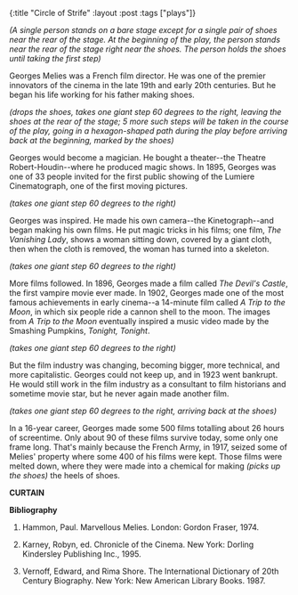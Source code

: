 {:title "Circle of Strife"
:layout :post
:tags  ["plays"]}

_(A single person stands on a bare stage except for a single pair of shoes near the rear of the stage. At the beginning of the play, the person stands near the rear of the stage right near the shoes. The person holds the shoes until taking the first step)_

Georges Melies was a French film director. He was one of the premier innovators of the cinema in the late 19th and early 20th centuries. But he began his life working for his father making shoes.

_(drops the shoes, takes one giant step 60 degrees to the right, leaving the shoes at the rear of the stage; 5 more such steps will be taken in the course of the play, going in a hexagon-shaped path during the play before arriving back at the beginning, marked by the shoes)_

Georges would become a magician. He bought a theater--the Theatre Robert-Houdin--where he produced magic shows. In 1895, Georges was one of 33 people invited for the first public showing of the Lumiere Cinematograph, one of the first moving pictures.

_(takes one giant step 60 degrees to the right)_

Georges was inspired. He made his own camera--the Kinetograph--and began making his own films. He put magic tricks in his films; one film, _The Vanishing Lady_, shows a woman sitting down, covered by a giant cloth, then when the cloth is removed, the woman has turned into a skeleton.

_(takes one giant step 60 degrees to the right)_

More films followed. In 1896, Georges made a film called _The Devil's Castle_, the first vampire movie ever made. In 1902, Georges made one of the most famous achievements in early cinema--a 14-minute film called _A Trip to the Moon_, in which six people ride a cannon shell to the moon. The images from _A Trip to the Moon_ eventually inspired a music video made by the Smashing Pumpkins, _Tonight, Tonight_.

_(takes one giant step 60 degrees to the right)_

But the film industry was changing, becoming bigger, more technical, and more capitalistic. Georges could not keep up, and in 1923 went bankrupt. He would still work in the film industry as a consultant to film historians and sometime movie star, but he never again made another film.

_(takes one giant step 60 degrees to the right, arriving back at the shoes)_

In a 16-year career, Georges made some 500 films totalling about 26 hours of screentime. Only about 90 of these films survive today, some only one frame long. That's mainly because the French Army, in 1917, seized some of Melies' property where some 400 of his films were kept. Those films were melted down, where they were made into a chemical for making _(picks up the shoes)_ the heels of shoes.

**CURTAIN**

**Bibliography**

  1. Hammon, Paul. Marvellous Melies. London: Gordon Fraser, 1974.

  2. Karney, Robyn, ed. Chronicle of the Cinema. New York: Dorling Kindersley Publishing Inc., 1995.

  3. Vernoff, Edward, and Rima Shore. The International Dictionary of 20th Century Biography. New York: New American Library Books. 1987. 


